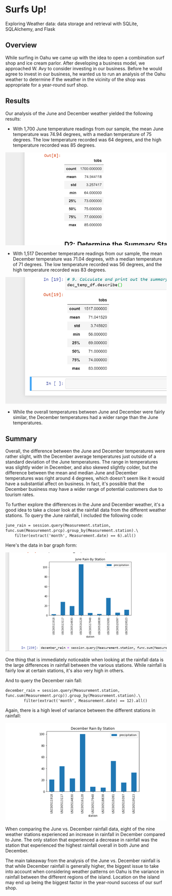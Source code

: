 # Surfs Up! 

Exploring Weather data: data storage and retrieval with SQLite, SQLAlchemy, and Flask

## Overview

While surfing in Oahu we came up with the idea to open a combination surf shop and ice cream
parlor. After developing a business model, we approached W. Avy to consider investing in our 
business. Before he would agree to invest in our business, he wanted us to run an analysis of 
the Oahu weather to determine if the weather in the vicinity of the shop was appropriate for a 
year-round surf shop. 

## Results 

Our analysis of the June and December weather yielded the following results:

- With 1,700 June temperature readings from our sample, the mean June temperature was 74.94 degrees,
with a median temperature of 75 degrees. The low temperature recorded was 64 degrees, and the high
temperature recorded was 85 degrees.

![June Temperature Readings](https://github.com/greensleeves8/surfs_up/blob/main/Resources/June_Temps.png)

- With 1,517 December temperature readings from our sample, the mean December temperature was 71.04
degrees, with a median temperature of 71 degrees. The low temperature recorded was 56 degrees, and 
the high temperature recorded was 83 degrees. 

![December Temperature Readings](https://github.com/greensleeves8/surfs_up/blob/main/Resources/Dec_Temps.png)

- While the overall temperatures between June and December were fairly similar, the December temperatures
had a wider range than the June temperatures. 

## Summary

Overall, the difference between the June and December temperatures were rather slight, with the December
average temperatures just outside of a standard deviation of the June temperatures. The range in 
temperatures was slightly wider in December, and also skewed slightly colder, but the difference between
the mean and median June and December temperatures was right around 4 degrees, which doesn't seem like it
would have a substantial affect on business. In fact, it's possible that the December business may have a
wider range of potential customers due to tourism rates. 

To further explore the differences in the June and December weather, it's a good idea to take a closer look
at the rainfall data from the different weather stations. To query the June rainfall, I included the
following code:

	june_rain = session.query(Measurement.station, func.sum(Measurement.prcp).group_by(Measurement.station).\
		filter(extract('month', Measurement.date) == 6).all()

Here's the data in bar graph form:

![June Rain By Station Graph](https://github.com/greensleeves8/surfs_up/blob/main/Resources/June_Rain_By_Station.png)

One thing that is immediately noticeable when looking at the rainfall data is the large differences in rainfall 
between the various stations. While rainfall is fairly low at certain stations, it's also very high in others. 	

And to query the December rain fall:

	december_rain = session.query(Measurement.station, func.sum(Measurement.prcp)).group_by(Measurement.station).\
        	filter(extract('month', Measurement.date) == 12).all()

Again, there is a high level of variance between the different stations in rainfall:

![December Rain By Station Graph](https://github.com/greensleeves8/surfs_up/blob/main/Resources/December_Rain_By_Station.png)

When comparing the June vs. December rainfall data, eight of the nine weather stations experienced an increase in
rainfall in December compared to June. The only station that experienced a decrease in rainfall was the station
that experienced the highest rainfall overall in both June and December. 

The main takeaway from the analysis of the June vs. December rainfall is that while December rainfall is generally
higher, the biggest issue to take into account when considering weather patterns on Oahu is the variance in rainfall
between the different regions of the island. Location on the island may end up being the biggest factor in the year-round
success of our surf shop.